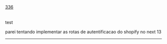 [336](https://github.com/guilhermeprokisch/guilherme/issues/336) 
###### 

test


parei tentando implementar as rotas de autentificacao do shopify no next 13

-------------------------------------------------------------------------------

